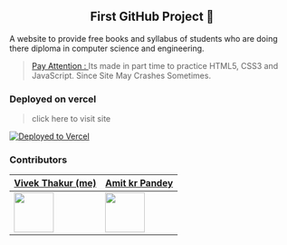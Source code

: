 <h2 align="center">First GitHub Project 🔰</h2>

<p> A website to provide free books and syllabus of students who are doing there diploma in computer science and engineering. </p>

> [Pay Attention  : ](#) Its made in part time to practice HTML5, CSS3 and JavaScript. Since Site May Crashes Sometimes.</p>

### Deployed on vercel 
> click here to visit site

[![Deployed to Vercel](https://vercel.com/button)](https://learn-itz.vercel.app/)


### Contributors

|  <a href='https://github.com/vivek09thakur'>Vivek Thakur (me)</a> | <a href='https://github.com/Amit-Kumar-Pandey-05'> Amit kr Pandey </a> |
|--------------------|-------------------|
| <img width='70px' src='https://avatars.githubusercontent.com/u/114133520?v=4'/> | <img width='70px' src='https://avatars.githubusercontent.com/u/117479622?v=4'/>|
